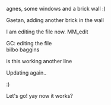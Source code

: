 agnes, some windows and a brick wall :)   

Gaetan, adding another brick in the wall  

I am editing the file now.
MM_edit

GC: editing the file   
bilbo baggins

is this working
another line

Updating again..

:)

Let's go!
yay
now it works?
